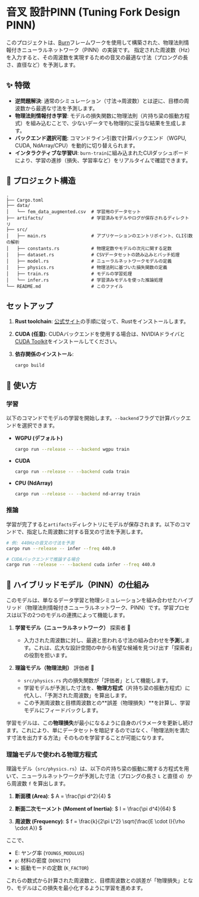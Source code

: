# 音叉 設計PINN (Tuning Fork Design PINN)

このプロジェクトは、[Burn](https://burn.dev/)フレームワークを使用して構築された、物理法則情報付きニューラルネットワーク（PINN）の実装です。
指定された周波数（Hz）を入力すると、その周波数を実現するための音叉の最適な寸法（プロングの長さ、直径など）を予測します。

## ✨ 特徴

- **逆問題解決**: 通常のシミュレーション（寸法→周波数）とは逆に、目標の周波数から最適な寸法を予測します。
- **物理法則情報付き学習**: モデルの損失関数に物理法則（片持ち梁の振動方程式）を組み込むことで、少ないデータでも物理的に妥当な結果を生成します。
- **バックエンド選択可能**: コマンドライン引数で計算バックエンド（WGPU, CUDA, NdArray/CPU）を動的に切り替えられます。
- **インタラクティブな学習UI**: `burn-train`に組み込まれたCUIダッシュボードにより、学習の進捗（損失、学習率など）をリアルタイムで確認できます。

## 📂 プロジェクト構造

```
.
├── Cargo.toml
├── data/
│   └── fem_data_augmented.csv  # 学習用のデータセット
├── artifacts/                  # 学習済みモデルやログが保存されるディレクトリ
├── src/
│   ├── main.rs                 # アプリケーションのエントリポイント、CLI引数の解析
│   ├── constants.rs            # 物理定数やモデルの次元に関する定数
│   ├── dataset.rs              # CSVデータセットの読み込みとバッチ処理
│   ├── model.rs                # ニューラルネットワークモデルの定義
│   ├── physics.rs              # 物理法則に基づいた損失関数の定義
│   ├── train.rs                # モデルの学習処理
│   └── infer.rs                # 学習済みモデルを使った推論処理
└── README.md                   # このファイル
```

## セットアップ

1. **Rust toolchain**: [公式サイト](https://www.rust-lang.org/tools/install)の手順に従って、Rustをインストールします。
2. **CUDA (任意)**: CUDAバックエンドを使用する場合は、NVIDIAドライバと[CUDA Toolkit](https://developer.nvidia.com/cuda-toolkit)をインストールしてください。
3. **依存関係のインストール**:

    ```bash
    cargo build
    ```

## 🚀 使い方

### 学習

以下のコマンドでモデルの学習を開始します。`--backend`フラグで計算バックエンドを選択できます。

- **WGPU (デフォルト)**

  ```bash
  cargo run --release -- --backend wgpu train
  ```

- **CUDA**

  ```bash
  cargo run --release -- --backend cuda train
  ```

- **CPU (NdArray)**

  ```bash
  cargo run --release -- --backend nd-array train
  ```

### 推論

学習が完了すると`artifacts`ディレクトリにモデルが保存されます。以下のコマンドで、指定した周波数に対する音叉の寸法を予測します。

```bash
# 例: 440Hzの音叉の寸法を予測
cargo run --release -- infer --freq 440.0

# CUDAバックエンドで推論する場合
cargo run --release -- --backend cuda infer --freq 440.0

```

## 🧠 ハイブリッドモデル（PINN）の仕組み

このモデルは、単なるデータ学習と物理シミュレーションを組み合わせたハイブリッド（物理法則情報付きニューラルネットワーク、PINN）です。学習プロセスは以下の2つのモデルの連携によって機能します。

1. **学習モデル（ニューラルネットワーク）** 探索者 🧠
    - 入力された周波数に対し、最適と思われる寸法の組み合わせを**予測**します。これは、広大な設計空間の中から有望な候補を見つけ出す「探索者」の役割を担います。

2. **理論モデル（物理法則）** 評価者 📏
    - `src/physics.rs` 内の損失関数が「評価者」として機能します。
    - 学習モデルが予測した寸法を、**物理方程式**（片持ち梁の振動方程式）に代入し、「予測された周波数」を算出します。
    - この予測周波数と目標周波数との**誤差（物理損失）**を計算し、学習モデルにフィードバックします。

学習モデルは、この**物理損失**が最小になるように自身のパラメータを更新し続けます。これにより、単にデータセットを暗記するのではなく、「物理法則を満たす寸法を出力する方法」そのものを学習することが可能になります。

### 理論モデルで使われる物理方程式

理論モデル（`src/physics.rs`）は、以下の片持ち梁の振動に関する方程式を用いて、ニューラルネットワークが予測した寸法（プロングの長さ `L` と直径 `d`）から周波数 `f` を算出します。

1.  **断面積 (Area)**:
    $`
    A = \frac{\pi d^2}{4}
    `$

2.  **断面二次モーメント (Moment of Inertia)**:
    $`
    I = \frac{\pi d^4}{64}
    `$

3.  **周波数 (Frequency)**:
    $`
    f = \frac{k}{2\pi L^2} \sqrt{\frac{E \cdot I}{\rho \cdot A}}
    `$

ここで、
-   E: ヤング率 (`YOUNGS_MODULUS`)
-   `ρ`: 材料の密度 (`DENSITY`)
-   `k`: 振動モードの定数 (`K_FACTOR`)

これらの数式から計算された周波数と、目標周波数との誤差が「物理損失」となり、モデルはこの損失を最小化するように学習を進めます。

